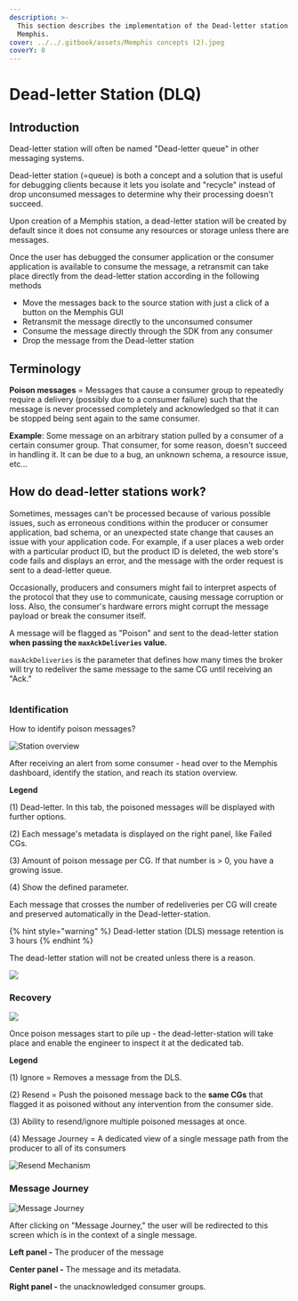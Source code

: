 ```yaml
---
description: >-
  This section describes the implementation of the Dead-letter station in
  Memphis.
cover: ../../.gitbook/assets/Memphis concepts (2).jpeg
coverY: 0
---
```


# Dead-letter Station (DLQ)

## Introduction

Dead-letter station will often be named "Dead-letter queue" in other messaging systems.

Dead-letter station (=queue) is both a concept and a solution that is useful for debugging clients because it lets you isolate and "recycle" instead of drop unconsumed messages to determine why their processing doesn't succeed.

Upon creation of a Memphis station, a dead-letter station will be created by default since it does not consume any resources or storage unless there are messages.

Once the user has debugged the consumer application or the consumer application is available to consume the message, a retransmit can take place directly from the dead-letter station according in the following methods

* Move the messages back to the source station with just a click of a button on the Memphis GUI
* Retransmit the message directly to the unconsumed consumer
* Consume the message directly through the SDK from any consumer
* Drop the message from the Dead-letter station

## Terminology

**Poison messages** = Messages that cause a consumer group to repeatedly require a delivery (possibly due to a consumer failure) such that the message is never processed completely and acknowledged so that it can be stopped being sent again to the same consumer.

**Example**: Some message on an arbitrary station pulled by a consumer of a certain consumer group. That consumer, for some reason, doesn't succeed in handling it. It can be due to a bug, an unknown schema, a resource issue, etc…

## How do dead-letter stations work?

Sometimes, messages can't be processed because of various possible issues, such as erroneous conditions within the producer or consumer application, bad schema, or an unexpected state change that causes an issue with your application code. For example, if a user places a web order with a particular product ID, but the product ID is deleted, the web store's code fails and displays an error, and the message with the order request is sent to a dead-letter queue.

Occasionally, producers and consumers might fail to interpret aspects of the protocol that they use to communicate, causing message corruption or loss. Also, the consumer's hardware errors might corrupt the message payload or break the consumer itself.

A message will be flagged as "Poison" and sent to the dead-letter station **when passing the `maxAckDeliveries` value.**

`maxAckDeliveries` is the parameter that defines how many times the broker will try to redeliver the same message to the same CG until receiving an "Ack."

<figure><img src="../../.gitbook/assets/dls.jpeg" alt=""><figcaption></figcaption></figure>

### Identification

How to identify poison messages?

![Station overview](../../.gitbook/assets/identification.jpg)

After receiving an alert from some consumer - head over to the Memphis dashboard, identify the station, and reach its station overview.

**Legend**

(1) Dead-letter. In this tab, the poisoned messages will be displayed with further options.

(2) Each message's metadata is displayed on the right panel, like Failed CGs.

(3) Amount of poison message per CG. If that number is > 0, you have a growing issue.

(4) Show the defined parameter.

Each message that crosses the number of redeliveries per CG will create and preserved automatically in the Dead-letter-station.

{% hint style="warning" %}
Dead-letter station (DLS) message retention is 3 hours
{% endhint %}

The dead-letter station will not be created unless there is a reason.

![](<../../.gitbook/assets/image (4).png>)

### Recovery

![](../../.gitbook/assets/2.jpg)

Once poison messages start to pile up - the dead-letter-station will take place and enable the engineer to inspect it at the dedicated tab.

**Legend**

(1) Ignore = Removes a message from the DLS.

(2) Resend = Push the poisoned message back to the **same CGs** that flagged it as poisoned without any intervention from the consumer side.

(3) Ability to resend/ignore multiple poisoned messages at once.

(4) Message Journey = A dedicated view of a single message path from the producer to all of its consumers

![Resend Mechanism](<../../.gitbook/assets/image (1).png>)

###

### Message Journey

![Message Journey](../../.gitbook/assets/3.jpg)

After clicking on "Message Journey," the user will be redirected to this screen which is in the context of a single message.

**Left panel -** The producer of the message

**Center panel -** The message and its metadata.

**Right panel -** the unacknowledged consumer groups.
